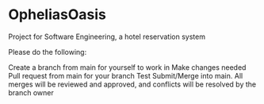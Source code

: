 # OpheliasOasis
Project for Software Engineering, a hotel reservation system

Please do the following:

Create a branch from main for yourself to work in
Make changes needed
Pull request from main for your branch
Test
Submit/Merge into main. All merges will be reviewed and approved, and conflicts will be resolved by the branch owner
